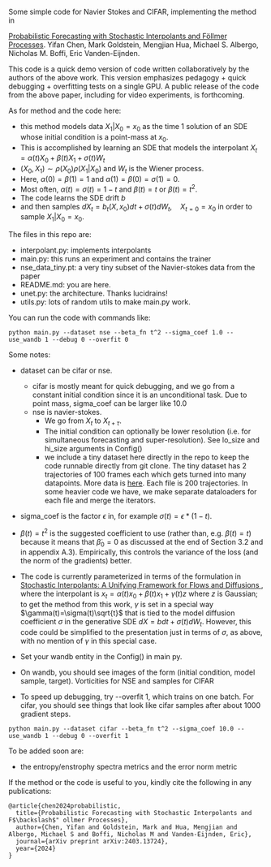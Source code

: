 
Some simple code for Navier Stokes and CIFAR, implementing the method in 

[Probabilistic Forecasting with Stochastic Interpolants and Föllmer Processes](https://arxiv.org/abs/2403.13724). Yifan Chen, Mark Goldstein, Mengjian Hua, Michael S. Albergo, Nicholas M. Boffi, Eric Vanden-Eijnden.

This code is a quick demo version of code written collaboratively by the authors of the above work. This version emphasizes pedagogy + quick debugging + overfitting tests on a single GPU. A public release of the code from the above paper, including for video experiments, is forthcoming.

As for method and the code here:

- this method models data $X_1|X_0=x_0$ as the time 1 solution of an SDE whose initial condition is a point-mass at $x_0$. 
- This is accomplished by learning an SDE that models the interpolant $X_t = \alpha(t) X_0 + \beta(t) X_1 + \sigma(t) W_t$
-  $(X_0, X_1) \sim \rho(X_0)\rho(X_1|X_0)$ and $W_t$ is the Wiener process. 
- Here, $\alpha(0)=\beta(1)=1$ and $\alpha(1)=\beta(0)=\sigma(1)=0$. 
- Most often, $\alpha(t)=\sigma(t)=1-t$ and $\beta(t)=t$ or $\beta(t)=t^2$.
- The code learns the SDE drift $b$ 
- and then samples $dX_t = b_t(X, x_0) dt + \sigma(t) dW_t, \quad X_{t=0} = x_0$ in order to sample $X_1| X_0=x_0$.


The files in this repo are:
- interpolant.py: implements interpolants
- main.py: this runs an experiment and contains the trainer
- nse_data_tiny.pt: a very tiny subset of the Navier-stokes data from the paper
- README.md: you are here.  
- unet.py: the architecture. Thanks lucidrains!  
- utils.py: lots of random utils to make main.py work.

You can run the code with commands like:
```
python main.py --dataset nse --beta_fn t^2 --sigma_coef 1.0 --use_wandb 1 --debug 0 --overfit 0
```


Some notes:
- dataset can be cifar or nse. 
	- cifar is mostly meant for quick debugging, and we go from a constant initial condition since it is an unconditional task. Due to point mass, sigma_coef can be larger like 10.0
	- nse is navier-stokes. 
		- We go from $X_t$ to $X_{t+\tau}$.
		- The initial condition can optionally be lower resolution (i.e. for simultaneous forecasting and super-resolution). See lo_size and hi_size arguments in Config()
		- we include a tiny dataset here directly in the repo to keep the code runnable directly from git clone. The tiny dataset has 2 trajectories of 100 frames each which gets turned into many datapoints. More data is [here](https://zenodo.org/records/10939479). Each file is 200 trajectories. In some heavier code we have, we make separate dataloaders for each file and merge the iterators.

- sigma_coef is the factor $\epsilon$ in, for example $\sigma(t) = \epsilon*(1-t)$.

- $\beta(t) = t^2$ is the suggested coefficient to use (rather than, e.g. $\beta(t) = t$) because it means that $\dot \beta_0 = 0$ as discussed at the end of Section 3.2 and in appendix A.3). Empirically, this controls the variance of the loss (and the norm of the gradients) better.

- The code is currently parameterized in terms of the formulation in [Stochastic Interpolants: A Unifying Framework for Flows and Diffusions
](https://arxiv.org/abs/2303.08797), where the interpolant is $x_t = \alpha(t) x_0 + \beta(t) x_1 + \gamma(t) z$ where $z$ is Gaussian; to get the method from this work, $\gamma$ is set in a special way $\gamma(t)=\sigma(t)\sqrt{t}$ that is tied to the model diffusion coefficient $\sigma$ in the generative SDE $dX = bdt + \sigma(t) dW_t$. However, this code could be simplified to the presentation just in terms of $\sigma$, as above, with no mention of $\gamma$ in this special case.

- Set your wandb entity in the Config() in main py. 

- On wandb, you should see images of the form (initial condition, model sample, target). Vorticities for NSE and samples for CIFAR

- To speed up debugging, try --overfit 1, which trains on one batch. For cifar, you should see things that look like cifar samples after about 1000 gradient steps. 

```
python main.py --dataset cifar --beta_fn t^2 --sigma_coef 10.0 --use_wandb 1 --debug 0 --overfit 1
```
To be added soon are:
- the entropy/enstrophy spectra metrics and the error norm metric


If the method or the code is useful to you, kindly cite the following in any publications:
```
@article{chen2024probabilistic,
  title={Probabilistic Forecasting with Stochastic Interpolants and F$\backslash$" ollmer Processes},
  author={Chen, Yifan and Goldstein, Mark and Hua, Mengjian and Albergo, Michael S and Boffi, Nicholas M and Vanden-Eijnden, Eric},
  journal={arXiv preprint arXiv:2403.13724},
  year={2024}
}
```

